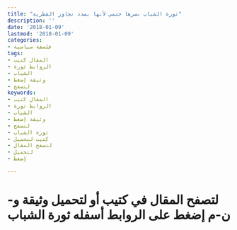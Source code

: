 ```yaml
---
title: "ثورة الشباب نصرها حتمي لأنها بصدد تجاوز القطرية"
description: ''
date: '2018-01-09'
lastmod: '2018-01-09'
categories:
- فلسفة سياسية
tags:
- المقال كتيب
- الروابط ثورة
- الشباب
- وثيقة إضغط
- لتصفح
keywords:
- المقال كتيب
- الروابط ثورة
- الشباب
- وثيقة إضغط
- لتصفح
- ثورة الشباب
- كتيب لتحميل
- لتصفح المقال
- لتحميل
- إضغط

---
```

# **لتصفح المقال في كتيب أو لتحميل وثيقة و-ن-م إضغط على الروابط أسفله** **ثورة الشباب**

###